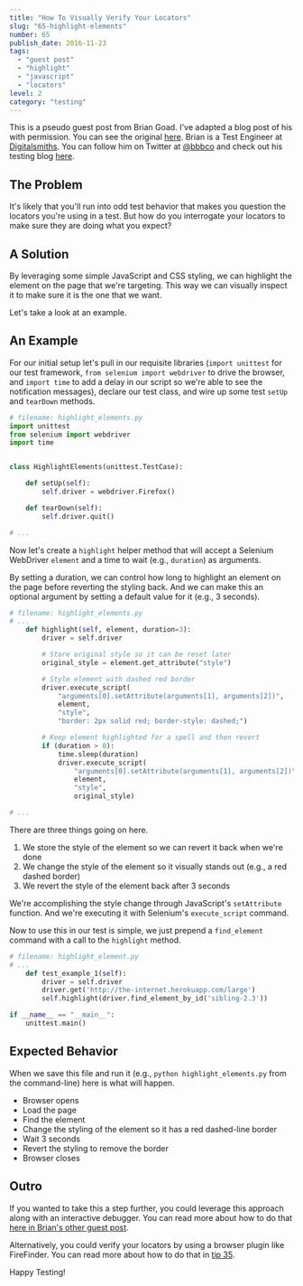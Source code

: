 ```yaml
---
title: "How To Visually Verify Your Locators"
slug: "65-highlight-elements"
number: 65
publish_date: 2016-11-23
tags:
  - "guest post"
  - "highlight"
  - "javascript"
  - "locators"
level: 2
category: "testing"
---
```


This is a pseudo guest post from Brian Goad. I've adapted a blog post of his with permission. You can see the original [here](http://swdandruby.wordpress.com/2013/07/19/did-i-select-the-right-element/). Brian is a Test Engineer at [Digitalsmiths](http://www.digitalsmiths.com/). You can follow him on Twitter at [@bbbco](https://twitter.com/bbbco) and check out his testing blog [here](http://swdandruby.wordpress.com/).

## The Problem

It's likely that you'll run into odd test behavior that makes you question the locators you're using in a test. But how do you interrogate your locators to make sure they are doing what you expect?

## A Solution

By leveraging some simple JavaScript and CSS styling, we can highlight the element on the page that we're targeting. This way we can visually inspect it to make sure it is the one that we want.

Let's take a look at an example.

## An Example

For our initial setup let's pull in our requisite libraries (`import unittest` for our test framework, `from selenium import webdriver` to drive the browser, and `import time` to add a delay in our script so we're able to see the notification messages), declare our test class, and wire up some test `setUp` and `tearDown` methods.

```python
# filename: highlight_elements.py
import unittest
from selenium import webdriver
import time


class HighlightElements(unittest.TestCase):

    def setUp(self):
        self.driver = webdriver.Firefox()

    def tearDown(self):
        self.driver.quit()

# ...
```

Now let's create a `highlight` helper method that will accept a Selenium WebDriver `element` and a time to wait (e.g., `duration`) as arguments.

By setting a duration, we can control how long to highlight an element on the page before reverting the styling back. And we can make this an optional argument by setting a default value for it (e.g., 3 seconds).

```python
# filename: highlight_elements.py
# ...
    def highlight(self, element, duration=3):
        driver = self.driver

        # Store original style so it can be reset later
        original_style = element.get_attribute("style")

        # Style element with dashed red border
        driver.execute_script(
            "arguments[0].setAttribute(arguments[1], arguments[2])",
            element,
            "style",
            "border: 2px solid red; border-style: dashed;")

        # Keep element highlighted for a spell and then revert
        if (duration > 0):
            time.sleep(duration)
            driver.execute_script(
                "arguments[0].setAttribute(arguments[1], arguments[2])",
                element,
                "style",
                original_style)

# ...
```

There are three things going on here.

1. We store the style of the element so we can revert it back when we're done
2. We change the style of the element so it visually stands out (e.g., a red dashed border)
3. We revert the style of the element back after 3 seconds

We're accomplishing the style change through JavaScript's `setAttribute` function. And we're executing it with Selenium's `execute_script` command.

Now to use this in our test is simple, we just prepend a `find_element` command with a call to the `highlight` method.

```python
# filename: highlight_element.py
# ...
    def test_example_1(self):
        driver = self.driver
        driver.get('http://the-internet.herokuapp.com/large')
        self.highlight(driver.find_element_by_id('sibling-2.3'))

if __name__ == "__main__":
    unittest.main()
```

## Expected Behavior

When we save this file and run it (e.g., `python highlight_elements.py` from the command-line) here is what will happen.

- Browser opens
- Load the page
- Find the element
- Change the styling of the element so it has a red dashed-line border
- Wait 3 seconds
- Revert the styling to remove the border
- Browser closes

## Outro

If you wanted to take this a step further, you could leverage this approach along with an interactive debugger. You can read more about how to do that [here in Brian's other guest post](/tips/14-interactive-prompts-revisited).

Alternatively, you could verify your locators by using a browser plugin like FireFinder. You can read more about how to do that in [tip 35](/tips/verifying-locators).

Happy Testing!
